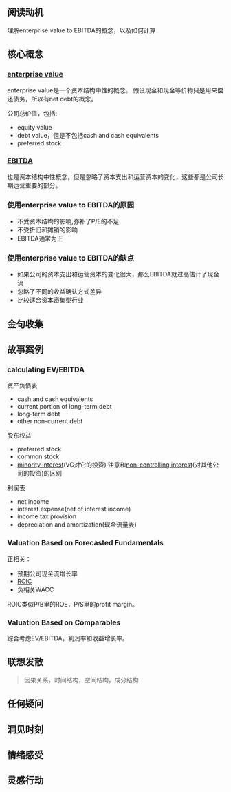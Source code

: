 ## 阅读动机
理解enterprise value to EBITDA的概念，以及如何计算

## 核心概念
### [enterprise value](https://www.wallstreetprep.com/knowledge/enterprise-value/)
enterprise value是一个资本结构中性的概念。
假设现金和现金等价物只是用来偿还债务，所以有net debt的概念。

公司总价值，包括:
- equity value
- debt value，但是不包括cash and cash equivalents
- preferred stock

### [EBITDA](https://www.wallstreetprep.com/knowledge/ebitda/)
也是资本结构中性概念，但是忽略了资本支出和运营资本的变化，这些都是公司长期运营重要的部分。

### 使用enterprise value to EBITDA的原因
- 不受资本结构的影响,弥补了P/E的不足
- 不受折旧和摊销的影响
- EBITDA通常为正

### 使用enterprise value to EBITDA的缺点
- 如果公司的资本支出和运营资本的变化很大，那么EBITDA就过高估计了现金流
- 忽略了不同的收益确认方式差异
- 比较适合资本密集型行业

## 金句收集

## 故事案例

### calculating EV/EBITDA
资产负债表
- cash and cash equivalents
- current portion of long-term debt
- long-term debt
- other non-current debt

股东权益
- preferred stock
- common stock
- [minority interest](https://www.wallstreetprep.com/knowledge/minority-interest/)(VC对它的投资)
注意和[non-controlling interest](https://www.wallstreetprep.com/knowledge/non-controlling-interest/)(对其他公司的投资)的区别

利润表
- net income
- interest expense(net of interest income)
- income tax provision
- depreciation and amortization(现金流量表)

### Valuation Based on Forecasted Fundamentals
正相关：
- 预期公司现金流增长率
- [ROIC](https://www.wallstreetprep.com/knowledge/roic-return-on-invested-capital/)
- 负相关WACC

ROIC类似P/B里的ROE，P/S里的profit margin。

### Valuation Based on Comparables
综合考虑EV/EBITDA，利润率和收益增长率。

## 联想发散
> 因果关系，时间结构，空间结构，成分结构
## 任何疑问

## 洞见时刻

## 情绪感受

## 灵感行动